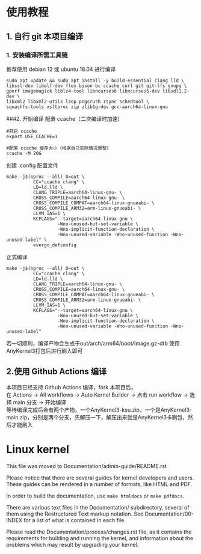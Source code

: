 # 使用教程
## 1. 自行 git 本项目编译
### 1. 安装编译所需工具链
推荐使用 debian 12 或 ubuntu 18.04 进行编译
```
sudo apt update && sudo apt install -y build-essential clang lld \
libssl-dev libelf-dev flex bison bc ccache curl git git-lfs gnupg \
gperf imagemagick liblz4-tool libncurses6 libncurses5-dev libsdl1.2-dev \
libxml2 libxml2-utils lzop pngcrush rsync schedtool \
squashfs-tools xsltproc zip zlib1g-dev gcc-aarch64-linux-gnu
```
###2. 开始编译
配置 ccache（二次编译时加速）
```
#开启 ccache
export USE_CCACHE=1

#配置 ccache 缓存大小（根据自己实际情况调整）
ccache -M 20G
```
创建 .config 配置文件
```
make -j$(nproc --all) O=out \
          CC="ccache clang" \
          LD=ld.lld \
          CLANG_TRIPLE=aarch64-linux-gnu- \
          CROSS_COMPILE=aarch64-linux-gnu- \
          CROSS_COMPILE_COMPAT=aarch64-linux-gnueabi- \
          CROSS_COMPILE_ARM32=arm-linux-gnueabi- \
          LLVM_IAS=1 \
          KCFLAGS="--target=aarch64-linux-gnu \
                   -Wno-unused-but-set-variable \
                   -Wno-implicit-function-declaration \
                   -Wno-unused-variable -Wno-unused-function -Wno-unused-label" \
          evergo_defconfig
```
正式编译
```
make -j$(nproc --all) O=out \
          CC="ccache clang" \
          LD=ld.lld \
          CLANG_TRIPLE=aarch64-linux-gnu- \
          CROSS_COMPILE=aarch64-linux-gnu- \
          CROSS_COMPILE_COMPAT=aarch64-linux-gnueabi- \
          CROSS_COMPILE_ARM32=arm-linux-gnueabi- \
          LLVM_IAS=1 \
          KCFLAGS="--target=aarch64-linux-gnu \
                   -Wno-unused-but-set-variable \
                   -Wno-implicit-function-declaration \
                   -Wno-unused-variable -Wno-unused-function -Wno-unused-label"
```
若一切顺利，编译产物会生成于out/arch/arm64/boot/Image.gz-dtb
使用AnyKernel3打包后进行刷入即可
## 2.使用 Github Actions 编译
本项目已经支持 Github Actions 编译，fork 本项目后，<br>在 Actions -> All workflows -> Auto Kernel Builder -> 点击 run workflow -> 选择 main 分支 -> 开始编译<br>等待编译完成后会有两个产物，一个AnyKernel3-ksu.zip，一个是AnyKernel3-main.zip，分别是两个分支，先解压一下，解压出来就是AnyKernel3卡刷包，然后才能刷入

Linux kernel
============

This file was moved to Documentation/admin-guide/README.rst

Please notice that there are several guides for kernel developers and users.
These guides can be rendered in a number of formats, like HTML and PDF.

In order to build the documentation, use ``make htmldocs`` or
``make pdfdocs``.

There are various text files in the Documentation/ subdirectory,
several of them using the Restructured Text markup notation.
See Documentation/00-INDEX for a list of what is contained in each file.

Please read the Documentation/process/changes.rst file, as it contains the
requirements for building and running the kernel, and information about
the problems which may result by upgrading your kernel.
